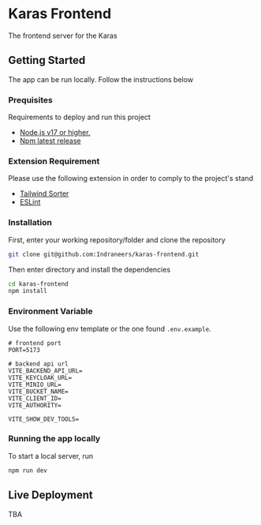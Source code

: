 

# Karas Frontend

The frontend server for the Karas

## Getting Started
The app can be run locally. Follow the instructions below

### Prequisites
Requirements to deploy and run this project
- [Node.js v17 or higher.](https://nodejs.org/en/about/previous-releases)
- [Npm latest release](https://www.npmjs.com/)

### Extension Requirement
Please use the following extension in order to comply to the project's stand
- [Tailwind Sorter](https://marketplace.visualstudio.com/items?itemName=dejmedus.tailwind-sorter)
- [ESLint](https://marketplace.visualstudio.com/items?itemName=dbaeumer.vscode-eslint)

### Installation
First, enter your working repository/folder and clone the repository
```bash
git clone git@github.com:Indraneers/karas-frontend.git
```

Then enter directory and install the dependencies
```bash
cd karas-frontend
npm install
```

### Environment Variable
Use the following env template or the one found `.env.example`.
```
# frontend port
PORT=5173

# backend api url
VITE_BACKEND_API_URL=
VITE_KEYCLOAK_URL=
VITE_MINIO_URL=
VITE_BUCKET_NAME=
VITE_CLIENT_ID=
VITE_AUTHORITY=

VITE_SHOW_DEV_TOOLS=
```

### Running the app locally
To start a local server, run
```bash
npm run dev
```


## Live Deployment
TBA

